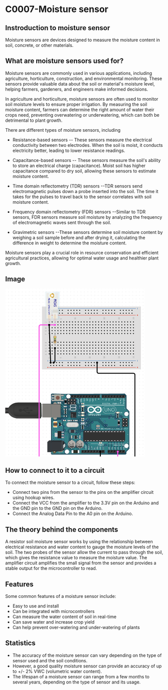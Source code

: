 # C0007-Moisture sensor

## Instroduction to moisture sensor

 Moisture sensors are devices designed to measure the moisture content in soil, concrete, or other materials. 
 
  ## What are moisture sensors used for?
Moisture sensors are commonly used in various applications, including agriculture, horticulture, construction, and environmental monitoring. These sensors provide valuable data about the soil or material's moisture level, helping farmers, gardeners, and engineers make informed decisions.

In agriculture and horticulture, moisture sensors are often used to monitor soil moisture levels to ensure proper irrigation. By measuring the soil moisture content, farmers can determine the right amount of water their crops need, preventing overwatering or underwatering, which can both be detrimental to plant growth.

There are different types of moisture sensors, including

- Resistance-based sensors
-- These sensors measure the electrical conductivity between two electrodes. When the soil is moist, it conducts electricity better, leading to lower resistance readings.

 - Capacitance-based sensors
 -- These sensors measure the soil's ability to store an electrical charge (capacitance). Moist soil has higher capacitance compared to dry soil, allowing these sensors to estimate moisture content.

- Time domain reflectometry (TDR) sensors
--TDR sensors send electromagnetic pulses down a probe inserted into the soil. The time it takes for the pulses to travel back to the sensor correlates with 
  soil moisture content.

- Frequency domain reflectometry (FDR) sensors
--Similar to TDR sensors, FDR sensors measure soil moisture by analyzing the frequency of electromagnetic waves sent through the soil.

- Gravimetric sensors
--These sensors determine soil moisture content by weighing a soil sample before and after drying it, calculating the difference in weight to determine the 
  moisture content.

Moisture sensors play a crucial role in resource conservation and efficient agricultural practices, allowing for optimal water usage and healthier plant growth.

## Image

![IMG](IMG/IMG.png)

## How to connect to it to a circuit

To connect the moisture sensor to a circuit, follow these steps:

- Connect two pins from the sensor to the pins on the amplifier circuit using hookup wires.
- Connect the VCC from the amplifier to the 3.3V pin on the Arduino and the GND pin to the GND pin on the Arduino.
- Connect the Analog Data Pin to the A0 pin on the Arduino.

## The theory behind the components

A resistor soil moisture sensor works by using the relationship between electrical resistance and water content to gauge the moisture levels of the soil. The two probes of the sensor allow the current to pass through the soil, which gives the resistance value to measure the moisture value. The amplifier circuit amplifies the small signal from the sensor and provides a stable output for the microcontroller to read.

## Features

Some common features of a moisture sensor include:

- Easy to use and install
- Can be integrated with microcontrollers
- Can measure the water content of soil in real-time
- Can save water and increase crop yield
- Can help prevent over-watering and under-watering of plants

## Statistics

- The accuracy of the moisture sensor can vary depending on the type of sensor used and the soil conditions. 
- However, a good quality moisture sensor can provide an accuracy of up to +/- 2% VWC (volumetric water content). 
- The lifespan of a moisture sensor can range from a few months to several years, depending on the type of sensor and its usage.
